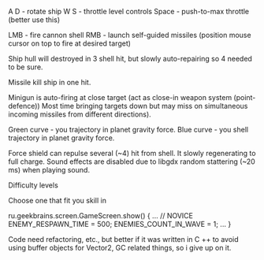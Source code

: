A D - rotate ship 
W S - throttle level controls
Space - push-to-max throttle (better use this)

LMB - fire cannon shell
RMB - launch self-guided missiles (position mouse cursor on top to fire at desired target)



Ship hull will destroyed in 3 shell hit, but slowly auto-repairing
so 4 needed to be sure.

Missile kill ship in one hit.

Minigun is auto-firing at close target (act as close-in weapon system (point-defence))
Most time bringing targets down but may miss on simultaneous incoming missiles from different directions).

Green curve - you trajectory in planet gravity force.
Blue curve - you shell trajectory in planet gravity force.

Force shield can repulse several (~4) hit from shell. It slowly regenerating to full charge.
Sound effects are disabled due to libgdx  random stattering (~20 ms) when playing sound.




Difficulty levels

Choose one that fit you skill in

ru.geekbrains.screen.GameScreen.show() {
...
        // NOVICE
        ENEMY_RESPAWN_TIME = 500;
        ENEMIES_COUNT_IN_WAVE = 1;
...
}

Code need refactoring, etc., but better if it was written in C ++ to avoid using buffer objects for Vector2,
GC related things, so i give up on it.








